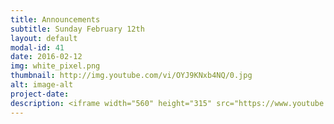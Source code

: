 ```yaml
---
title: Announcements
subtitle: Sunday February 12th
layout: default
modal-id: 41
date: 2016-02-12
img: white_pixel.png
thumbnail: http://img.youtube.com/vi/OYJ9KNxb4NQ/0.jpg
alt: image-alt
project-date:
description: <iframe width="560" height="315" src="https://www.youtube.com/embed/OYJ9KNxb4NQ" frameborder="0" allowfullscreen></iframe>
---
```

